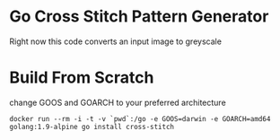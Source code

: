 # Go Cross Stitch Pattern Generator
Right now this code converts an input image to greyscale

# Build From Scratch

change GOOS and GOARCH to your preferred architecture
```
docker run --rm -i -t -v `pwd`:/go -e GOOS=darwin -e GOARCH=amd64 golang:1.9-alpine go install cross-stitch
```
